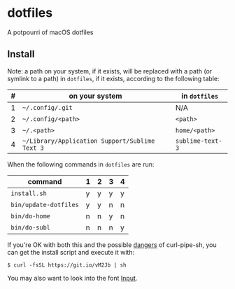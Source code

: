 # dotfiles

A potpourri of macOS dotfiles

## Install

Note: a path on your system, if it exists, will be replaced with a path (or
symlink to a path) in `dotfiles`, if it exists, according to the following
table:

| # | on your system                                 | in `dotfiles`    |
|---|------------------------------------------------|------------------|
| 1 | `~/.config/.git`                               | N/A              |
| 2 | `~/.config/<path>`                             | `<path>`         |
| 3 | `~/.<path>`                                    | `home/<path>`    |
| 4 | `~/Library/Application Support/Sublime Text 3` | `sublime-text-3` |

When the following commands in `dotfiles` are run:

| command               | 1 | 2 | 3 | 4 |
|-----------------------|---|---|---|---|
| `install.sh`          | y | y | y | y |
| `bin/update-dotfiles` | y | y | n | n |
| `bin/do-home`         | n | n | y | n |
| `bin/do-subl`         | n | n | n | y |

If you're OK with both this and the possible [dangers][1] of curl-pipe-sh, you
can get the install script and execute it with:

    $ curl -fsSL https://git.io/vM2Jb | sh

You may also want to look into the font [Input][2].

[1]: https://jordaneldredge.com/blog/one-way-curl-pipe-sh-install-scripts-can-be-dangerous/
[2]: http://input.fontbureau.com
